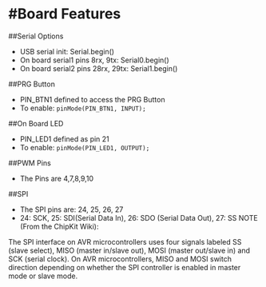 #Board Features
====

##Serial Options
* USB serial init: Serial.begin()
* On board serial1 pins 8rx, 9tx: Serial0.begin()
* On board serial2 pins 28rx, 29tx: Serial1.begin()

##PRG Button
* PIN_BTN1 defined to access the PRG Button
* To enable: `pinMode(PIN_BTN1, INPUT);`

##On Board LED
* PIN_LED1 defined as pin 21 
* To enable: `pinMode(PIN_LED1, OUTPUT);`

##PWM Pins
* The Pins are 4,7,8,9,10

##SPI
* The SPI pins are: 24, 25, 26, 27
* 24: SCK, 25: SDI(Serial Data In), 26: SDO (Serial Data Out), 27: SS
NOTE (From the ChipKit Wiki):

The SPI interface on AVR microcontrollers uses four signals labeled SS (slave select), MISO (master in/slave out), MOSI (master out/slave in) and SCK (serial clock). On AVR microcontrollers, MISO and MOSI switch direction depending on whether the SPI controller is enabled in master mode or slave mode.




